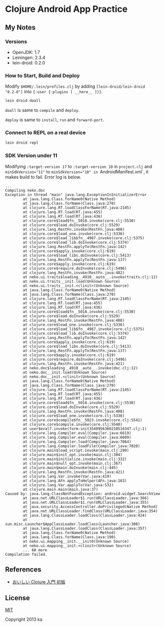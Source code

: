 # Clojure Android App Practice

## My Notes

### Versions

* OpenJDK: 1.7
* Leiningen: 2.3.4
* lein-droid: 0.2.0

### How to Start, Build and Deploy

Modify `$HOME/.lein/profiles.clj` by adding `[lein-droid/lein-droid "0.2.0"]` into `{:user {:plugins [ __here__ ]}}`.

```sh
lein droid doall
```

`doall` is same to `compile` and `deploy`.

`deploy` is same to `install`, `run` and `forward-port`.

### Connect to REPL on a real device

```sh
lein droid repl
```

### SDK Version under 11

Modifying `:target-version 17` to `:target-version 10` in `project.clj` and `minSdkVersion="11"` to `minSdkVersion="10" in `AndroidManifest.xml`, it makes build to fail. Error log is below.

```textile
...
Compiling neko.doc
Exception in thread "main" java.lang.ExceptionInInitializerError
        at java.lang.Class.forName0(Native Method)
        at java.lang.Class.forName(Class.java:270)
        at clojure.lang.RT.loadClassForName(RT.java:2145)
        at clojure.lang.RT.load(RT.java:455)
        at clojure.lang.RT.load(RT.java:436)
        at clojure.core$load$fn__5018.invoke(core.clj:5530)
        at clojure.core$load.doInvoke(core.clj:5529)
        at clojure.lang.RestFn.invoke(RestFn.java:408)
        at clojure.core$load_one.invoke(core.clj:5336)
        at clojure.core$load_lib$fn__4967.invoke(core.clj:5375)
        at clojure.core$load_lib.doInvoke(core.clj:5374)
        at clojure.lang.RestFn.applyTo(RestFn.java:142)
        at clojure.core$apply.invoke(core.clj:619)
        at clojure.core$load_libs.doInvoke(core.clj:5413)
        at clojure.lang.RestFn.applyTo(RestFn.java:137)
        at clojure.core$apply.invoke(core.clj:619)
        at clojure.core$require.doInvoke(core.clj:5496)
        at clojure.lang.RestFn.invoke(RestFn.java:482)
        at neko.ui.traits$loading__4910__auto__.invoke(traits.clj:12)
        at neko.ui.traits__init.load(Unknown Source)
        at neko.ui.traits__init.<clinit>(Unknown Source)
        at java.lang.Class.forName0(Native Method)
        at java.lang.Class.forName(Class.java:270)
        at clojure.lang.RT.loadClassForName(RT.java:2145)
        at clojure.lang.RT.load(RT.java:455)
        at clojure.lang.RT.load(RT.java:436)
        at clojure.core$load$fn__5018.invoke(core.clj:5530)
        at clojure.core$load.doInvoke(core.clj:5529)
        at clojure.lang.RestFn.invoke(RestFn.java:408)
        at clojure.core$load_one.invoke(core.clj:5336)
        at clojure.core$load_lib$fn__4967.invoke(core.clj:5375)
        at clojure.core$load_lib.doInvoke(core.clj:5374)
        at clojure.lang.RestFn.applyTo(RestFn.java:142)
        at clojure.core$apply.invoke(core.clj:619)
        at clojure.core$load_libs.doInvoke(core.clj:5413)
        at clojure.lang.RestFn.applyTo(RestFn.java:137)
        at clojure.core$apply.invoke(core.clj:619)
        at clojure.core$require.doInvoke(core.clj:5496)
        at clojure.lang.RestFn.invoke(RestFn.java:421)
        at neko.doc$loading__4910__auto__.invoke(doc.clj:12)
        at neko.doc__init.load(Unknown Source)
        at neko.doc__init.<clinit>(Unknown Source)
        at java.lang.Class.forName0(Native Method)
        at java.lang.Class.forName(Class.java:270)
        at clojure.lang.RT.loadClassForName(RT.java:2145)
        at clojure.lang.RT.load(RT.java:455)
        at clojure.lang.RT.load(RT.java:436)
        at clojure.core$load$fn__5018.invoke(core.clj:5530)
        at clojure.core$load.doInvoke(core.clj:5529)
        at clojure.lang.RestFn.invoke(RestFn.java:408)
        at clojure.core$load_one.invoke(core.clj:5336)
        at clojure.core$compile$fn__5023.invoke(core.clj:5541)
        at clojure.core$compile.invoke(core.clj:5540)
        at user$eval7.invoke(form-init3540956360210516347.clj:1)
        at clojure.lang.Compiler.eval(Compiler.java:6619)
        at clojure.lang.Compiler.eval(Compiler.java:6609)
        at clojure.lang.Compiler.load(Compiler.java:7064)
        at clojure.lang.Compiler.loadFile(Compiler.java:7020)
        at clojure.main$load_script.invoke(main.clj:299)
        at clojure.main$init_opt.invoke(main.clj:304)
        at clojure.main$initialize.invoke(main.clj:332)
        at clojure.main$null_opt.invoke(main.clj:367)
        at clojure.main$main.doInvoke(main.clj:445)
        at clojure.lang.RestFn.invoke(RestFn.java:421)
        at clojure.lang.Var.invoke(Var.java:419)
        at clojure.lang.AFn.applyToHelper(AFn.java:163)
        at clojure.lang.Var.applyTo(Var.java:532)
        at clojure.main.main(main.java:37)
Caused by: java.lang.ClassNotFoundException: android.widget.SearchView
        at java.net.URLClassLoader$1.run(URLClassLoader.java:366)
        at java.net.URLClassLoader$1.run(URLClassLoader.java:355)
        at java.security.AccessController.doPrivileged(Native Method)
        at java.net.URLClassLoader.findClass(URLClassLoader.java:354)
        at java.lang.ClassLoader.loadClass(ClassLoader.java:424)
        at sun.misc.Launcher$AppClassLoader.loadClass(Launcher.java:308)
        at java.lang.ClassLoader.loadClass(ClassLoader.java:357)
        at java.lang.Class.forName0(Native Method)
        at java.lang.Class.forName(Class.java:190)
        at neko.ui.mapping__init.__init0(Unknown Source)
        at neko.ui.mapping__init.<clinit>(Unknown Source)
        ... 68 more
Compilation failed.
```

## References

* [おいしい Clojure 入門 初版](http://gihyo.jp/book/2013/978-4-7741-5991-1)

## License

[MIT](http://opensource.org/licenses/MIT)

Copyright 2013 ka
